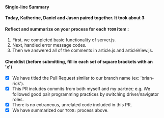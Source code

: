 #### Single-line Summary
**Today, Katherine, Daniel and Jason paired together. It took about 3**

#### Reflect and summarize on your process for each `TODO` item :  
  1. First, we completed basic functionality of server.js.
  2. Next, handled error message codes.
  3. Then we answered all of the comments in article.js and articleView.js.

#### Checklist (before submitting, fill in each set of square brackets with an 'x')
- [x] We have titled the Pull Request similar to our branch name (ex: 'brian-rick'). 
- [x] This PR includes commits from both myself and my partner; e.g. We followed good pair programming practices by switching driver/navigator roles.
- [x] There is no extraneous, unrelated code included in this PR.
- [x] We have summarized our `TODO:` process above.
